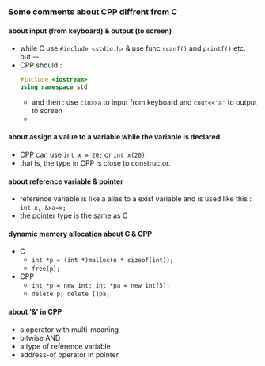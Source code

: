 ### Some comments about CPP diffrent from C

#### about input (from keyboard) & output (to screen)
- while C use `#include <stdio.h>` & use func `scanf()` and `printf()` etc. but --
- CPP should :
	 ```C++
	 #include <iostream>
	 using namespace std
	 ```
	+ and then : use `cin>>a` to input from keyboard and `cout<<'a'` to output to screen
	+ 
#### about assign a value to a variable while the variable is declared
- CPP can use `int x = 20;` or `int x(20)`;
- that is, the type in CPP is close to constructor.

#### about reference variable & pointer
- reference variable is like a alias to a exist variable and is used like this : `int x, &xa=x;`
- the pointer type is the same as C

#### dynamic memory allocation about C & CPP
- C
	+ `int *p = (int *)malloc(n * sizeof(int));`
	+ `free(p);`
- CPP
	+ `int *p = new int; int *pa = new int[5]; `
	+ `delete p; delete []pa;`

#### about '&' in CPP
- a operator with multi-meaning
- bitwise AND
- a type of reference variable
- address-of operator in pointer
